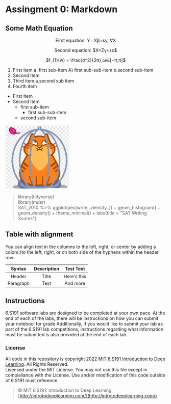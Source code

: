# Assingment 0: Markdown
## Some Math Equation
<p align = "center">First equation: Y =Xβ+εy, ∀X
<p align = "center">Second equation: $X=Zγ+εx$
<p align = "center">$f_{1}(w) = \frac{σ^2}{2π},ω∈[−π,π]$ 

1.  First item a. first sub-item A) first sub-sub-item b.second sub-item
2.  Second Item
3.  Third item a.second sub item
4.  Fourth item

-  First Item
-  Second Item
    - first sub-item
       - first sub-sub-item
    - second sub-item

<img src="https://github.com/sbfrusho/ratake/blob/master/Screenshot%20from%202022-05-30%2022-47-17.png" alt="text" width = "200" height = "200">

> library(tidyverse)<br>
> library(mdsr)<br>
> SAT_2010 %>% ggplot(aes(write,..density..)) + geom_histogram() +<br>
> geom_density() + theme_minimal() + labs(title = "SAT Writing Scores")

## Table with alignment
<p>You can align text in the columns to the left, right, or center by adding a colon(:)to the left, right, or on both side of the hyphens within the header row.</p>

|Syntax   |Description|Test Text  |
|:----:   |:---------:|:-------:  |
|Header   |Title      |Here's this|
|Paragraph|Text       |And more   |

## Instructions
<p>6.S191 software labs are designed to be completed at your own pace. At the end of each of the labs, there will be instructions on how you can submit your notebool for grade.Additionally, if you would like to submit your lab as part of the 6.S191 lab competitions, instructions regarding what information must be submitted is also provided at the end of each lab.</p>

### License
All code in this repository is copyright 2022 [MIT 6.S191 Introduction to Deep Learning](http://introtodeeplearning.com/). All Rights Reserved.<br>
Lisensed under the MIT License. You may not use this file except in compialiance with the License. Use and/or modification of this code outside of 6.S191 must reference.

> © MIT 6.S191: Introduction to Deep Learning <br> 
> [http://introtodeeplearning.com/](http://introtodeeplearning.com/)


